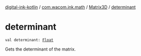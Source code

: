 [digital-ink-kotlin](../../index.md) / [com.wacom.ink.math](../index.md) / [Matrix3D](index.md) / [determinant](./determinant.md)

# determinant

`val determinant: `[`Float`](https://kotlinlang.org/api/latest/jvm/stdlib/kotlin/-float/index.html)

Gets the determinant of the matrix.

